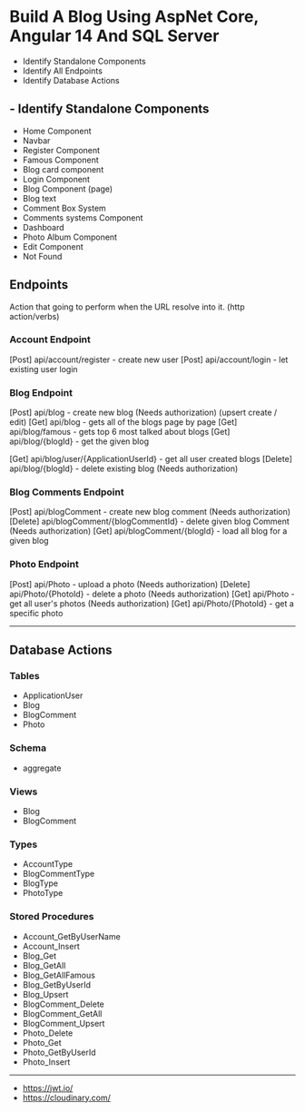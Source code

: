 # Build A Blog Using AspNet Core, Angular 14 And SQL Server

- Identify Standalone Components
- Identify All Endpoints
- Identify Database Actions

## - Identify Standalone Components
- Home Component
- Navbar
- Register Component
- Famous Component
- Blog card component
- Login Component
- Blog Component (page)
- Blog text
- Comment Box System
- Comments systems Component
- Dashboard
- Photo Album Component
- Edit Component
- Not Found

## Endpoints
Action that going to perform when the URL resolve into it. (http action/verbs)

### Account Endpoint
[Post] api/account/register - create new user
[Post] api/account/login - let existing user login

### Blog Endpoint
[Post] api/blog - create new blog (Needs authorization) (upsert create / edit)
[Get] api/blog - gets all of the blogs page by page
[Get] api/blog/famous - gets top 6 most talked about blogs
[Get] api/blog/{blogId} - get the given blog
<!-- [get] api/blog/user/{ApplicationUserId}/{blogId} - get the given blog -->
[Get] api/blog/user/{ApplicationUserId} - get all user created blogs
[Delete] api/blog/{blogId} - delete existing blog (Needs authorization)

### Blog Comments Endpoint
[Post] api/blogComment - create new blog comment (Needs authorization)
[Delete] api/blogComment/{blogCommentId} - delete given blog Comment (Needs authorization)
[Get] api/blogComment/{blogId} - load all blog for a given blog

### Photo Endpoint
[Post] api/Photo - upload a photo (Needs authorization)
[Delete] api/Photo/{PhotoId} - delete a photo (Needs authorization)
[Get] api/Photo - get all user's photos (Needs authorization)
[Get] api/Photo/{PhotoId} -  get a specific photo

---
## Database Actions
### Tables
- ApplicationUser
- Blog
- BlogComment
- Photo
### Schema
- aggregate
### Views
- Blog
- BlogComment
### Types
- AccountType
- BlogCommentType
- BlogType
- PhotoType
### Stored Procedures
- Account_GetByUserName
- Account_Insert
- Blog_Get
- Blog_GetAll
- Blog_GetAllFamous
- Blog_GetByUserId
- Blog_Upsert
- BlogComment_Delete
- BlogComment_GetAll
- BlogComment_Upsert
- Photo_Delete
- Photo_Get
- Photo_GetByUserId
- Photo_Insert

---
- https://jwt.io/
- https://cloudinary.com/